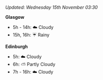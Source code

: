 *Updated: Wednesday 15th November 03:30*

**Glasgow**

* 5h - 14h: :cloud: Cloudy
* 15h, 16h: :umbrella: Rainy

**Edinburgh**

* 5h: :cloud: Cloudy
* 6h: :partly_sunny: Partly Cloudy
* 7h - 16h: :cloud: Cloudy
